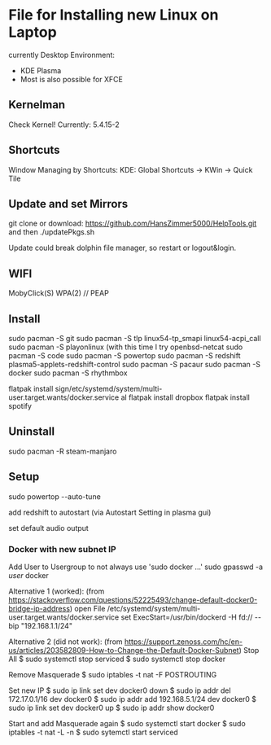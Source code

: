 # File for Installing new Linux on Laptop

currently Desktop Environment: 
- KDE Plasma
- Most is also possible for XFCE

## Kernelman
Check Kernel!
Currently: 5.4.15-2

## Shortcuts
Window Managing by Shortcuts:
KDE: Global Shortcuts -> KWin -> Quick Tile

## Update and set Mirrors
git clone or download: https://github.com/HansZimmer5000/HelpTools.git and then ./updatePkgs.sh

Update could break dolphin file manager, so restart or logout&login.

## WIFI
MobyClick(S)
WPA(2) // PEAP

## Install
sudo pacman -S git 
sudo pacman -S tlp linux54-tp_smapi linux54-acpi_call
sudo pacman -S playonlinux (with this time I try openbsd-netcat 
sudo pacman -S code
sudo pacman -S powertop
sudo pacman -S redshift plasma5-applets-redshift-control
sudo pacman -S pacaur
sudo pacman -S docker
sudo pacman -S rhythmbox

flatpak install sign/etc/systemd/system/multi-user.target.wants/docker.service
al
flatpak install dropbox
flatpak install spotify

## Uninstall

sudo pacman -R steam-manjaro

## Setup

sudo powertop --auto-tune

add redshift to autostart (via Autostart Setting in plasma gui)

set default audio output

### Docker with new subnet IP

Add User to Usergroup to not always use 'sudo docker ...'
sudo gpasswd -a *user* docker

Alternative 1 (worked):
(from https://stackoverflow.com/questions/52225493/change-default-docker0-bridge-ip-address)
open File /etc/systemd/system/multi-user.target.wants/docker.service
set ExecStart=/usr/bin/dockerd -H fd:// --bip "192.168.1.1/24"

Alternative 2 (did not work):
(from https://support.zenoss.com/hc/en-us/articles/203582809-How-to-Change-the-Default-Docker-Subnet)
Stop All
$ sudo systemctl stop serviced
$ sudo systemctl stop docker

Remove Masquerade
$ sudo iptables -t nat -F POSTROUTING

Set new IP
$ sudo ip link set dev docker0 down
$ sudo ip addr del 172.17.0.1/16 dev docker0
$ sudo ip addr add 192.168.5.1/24 dev docker0
$ sudo ip link set dev docker0 up
$ sudo ip addr show docker0

Start and add Masquerade again
$ sudo systemctl start docker 
$ sudo iptables -t nat -L -n
$ sudo sytemctl start serviced





